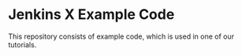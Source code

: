 # Jenkins X Example Code
This repository consists of example code, which is used in one of our tutorials.